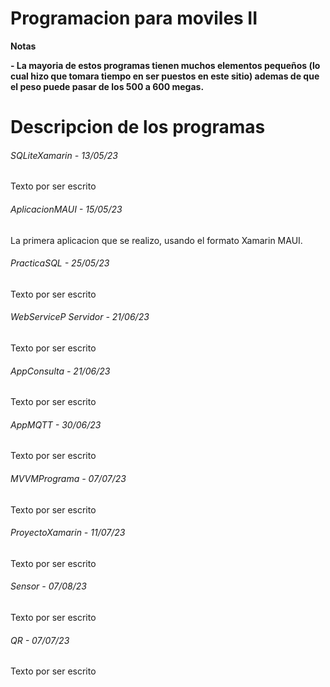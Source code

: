 # Programacion para moviles II

<!----Notas----> 
**Notas**

**- La mayoria de estos programas tienen muchos elementos pequeños (lo cual hizo que tomara tiempo en ser puestos en este sitio) ademas de que el peso puede pasar de los 500 a 600 megas.**
<!----Separador de las notas---->

<!----Directorio con descripcion de los programas---->
# Descripcion de los programas
###### SQLiteXamarin - 13/05/23
Texto por ser escrito

<!----Separador---->

###### AplicacionMAUI - 15/05/23
La primera aplicacion que se realizo, usando el formato Xamarin MAUI.

<!----Separador---->

###### PracticaSQL - 25/05/23
Texto por ser escrito

<!----Separador---->

###### WebServiceP Servidor - 21/06/23
Texto por ser escrito

<!----Separador---->

###### AppConsulta - 21/06/23
Texto por ser escrito

<!----Separador---->

###### AppMQTT - 30/06/23
Texto por ser escrito

<!----Separador---->

###### MVVMPrograma - 07/07/23
Texto por ser escrito

<!----Separador---->

###### ProyectoXamarin - 11/07/23
Texto por ser escrito

<!----Separador---->

###### Sensor - 07/08/23
Texto por ser escrito

<!----Separador---->

###### QR - 07/07/23
Texto por ser escrito
<!----Separador del directorio con descripcion de los programas---->